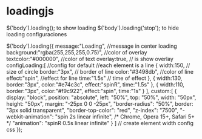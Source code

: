 # loadingjs


$('body').loading(); to show loading
$('body').loading('stop'); to hide loading
configuraciones

$('body').loading({
            message:"Loading", //message in center loading
            background:"rgba(255,255,255,0.75)", //color of overlay
            textcolor:"#000000", //color of text
            overlay:true, // is show overlay
            configLoading:[ //config for default 
            //each element is a line
                {
                    width:150, // size of circle
                    border:"3px", // border of line
                    color:"#3498db", //color of line
                    effect:"spin", //effect for line
                    time:"1.5s" // time of effect
                },
                {
                    width:130,
                    border:"3px",
                    color:"#e74c3c",
                    effect:"spinR",
                    time:"1.5s"
                },
                {
                    width:110,
                    border:"3px",
                    color:"#f9c922",
                    effect:"spin",
                    time:"1s"
                }
            ],
            custom:[
            {
            display: "block",
            position: "absolute",
            left: "50%",
            top: "50%",
            width: "50px",
            height: "50px",
            margin: "-25px 0 0 -25px",
            "border-radius": "50%",
            border: "3px solid transparent",
            "border-top-color": "red",
            "z-index": "7500",
            "-webkit-animation": "spin 2s linear infinite", /* Chrome, Opera 15+, Safari 5+ */
            "animation": "spinR 0.5s linear infinite"
            }
            ] // create element width config css 
});
